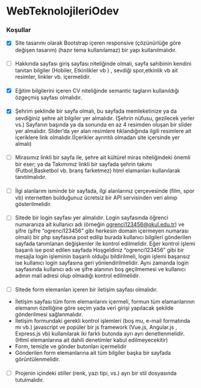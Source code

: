 # WebTeknolojileriOdev
### Koşullar
- [x] Site tasarımı olarak Bootstrap içeren responsive (çözünürlüğe göre değişen tasarım) (hazır tema kullanılamaz) bir yapı kullanılmalıdır.
####
- [ ] Hakkında sayfası giriş sayfası niteliğinde olmalı, sayfa sahibinin kendini tanıtan bilgiler (Hobiler, Etkinlikler vb ) , sevdiği spor,etkinlik vb ait resimler, linkler vb. içermelidir.
####
- [x] Eğitim bilgilerini içeren CV niteliğinde semantic tagların kullanıldığı özgeçmiş sayfası olmalıdır.
####
- [x] Şehrim şeklinde bir sayfa olmalı, bu sayfada memleketinize ya da sevdiğiniz şehre ait bilgiler yer almalıdır. (Şehrin nüfusu, gezilecek yerler vs.) Sayfanın başında ya da sonunda en az 4 resimden oluşan bir slider yer almalıdır. Slider’da yer alan resimlere tıklandığında ilgili resimlere ait içeriklere link olmalıdır.(İçerikler ayrıntılı olmadan site içersinde yer almalı)
####
- [ ] Mirasımız linkli bir sayfa ile, şehre ait kültürel miras niteliğindeki önemli bir eser; ya da Takımımız linkli bir sayfada şehrin takımı (Futbol,Basketbol vb. branş farketmez) html elamanları kullanılarak tanıtılmalıdır.
####
- [ ] İlgi alanlarım isminde bir sayfada, ilgi alanlarınız çerçevesinde (film, spor vb) internetten bulduğunuz ücretsiz bir API servisinden veri alınıp gösterilmelidir.
####
- [ ] Sitede bir login sayfası yer almalıdır. Login sayfasında öğrenci numaranıza ait kullanıcı adı (örneğin ogrenci123456@okul.edu.tr) ve şifre (şifre “ogrenci123456” gibi herkesin domain içermeyen numarası olmalı) bir php sayfasına post edilip burada kullanıcı bilgileri gönderilen sayfada tanımlanan değişkenler ile kontrol edilmelidir. Eğer kontrol işlemi başarılı ise post edilen sayfada Hoşgeldiniz “ogrenci123456” gibi bir mesajla login işleminin başarılı olduğu bildirilmeli, login işlemi başarısız ise kullanıcı login sayfasına geri yönlendirilmelidir. Aynı zamanda login sayfasında kullanıcı adı ve şifre alanının boş geçilmemesi ve kullanıcı adının mail adresi olup olmadığı kontrol edilmelidir.
####
- [ ] Sitede form elemanları içeren bir iletişim sayfası olmalıdır.
- İletişim sayfası tüm form elemanlarını içermeli, formun tüm elamanlarının elemanın özelliğine göre seçim yada veri girişi yapılacak şekilde gönderilmesi sağlanmalıdır.
- İletişim formundaki gerekli kontrol işlemleri (boş mu, e-mail formatında mı vb.) javascript ve popüler bir js framework (Vue.js, Angular.js , Express.js vb) kullanılarak iki farklı butonda ayrı ayrı denetlenmelidir. (Html elemanlarına ait dahili denetimler kabul edilmeyecekitir)
- Form, temizle ve gönder butonları içermelidir
- Gönderilen form elemanlarına ait tüm bilgiler başka bir sayfada görüntülenmelidir.
####
- [ ] Projenin içindeki stiller (renk, yazı tipi, vs.) ayrı bir stil dosyasında tutulmalıdır.